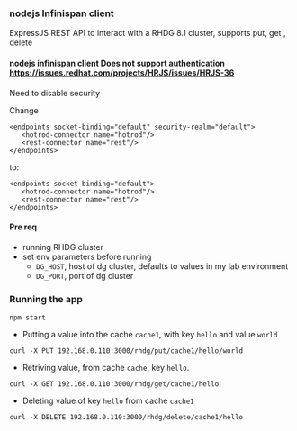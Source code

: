 ### nodejs Infinispan client

ExpressJS REST API to interact with a RHDG 8.1 cluster, supports put, get , delete

#### nodejs infinispan client Does not support authentication https://issues.redhat.com/projects/HRJS/issues/HRJS-36

Need to disable security 

Change 

```
<endpoints socket-binding="default" security-realm="default">
   <hotrod-connector name="hotrod"/>
   <rest-connector name="rest"/>
</endpoints>

```
to:

```
<endpoints socket-binding="default">
   <hotrod-connector name="hotrod"/>
   <rest-connector name="rest"/>
</endpoints>

```

#### Pre req

- running RHDG cluster
- set env parameters before running 
    - `DG_HOST`, host of dg cluster, defaults to values in my lab environment
    - `DG_PORT`, port of dg cluster

### Running the app

`npm start`

- Putting a value into the cache `cache1`, with key `hello` and value `world`

`curl -X PUT 192.168.0.110:3000/rhdg/put/cache1/hello/world`

- Retriving value, from cache `cache`, key `hello`.

`curl -X GET 192.168.0.110:3000/rhdg/get/cache1/hello`

- Deleting value of key `hello` from cache `cache1`

`curl -X DELETE 192.168.0.110:3000/rhdg/delete/cache1/hello`


